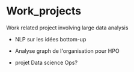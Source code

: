# Work_projects
Work related project involving large data analysis


- NLP sur les idées bottom-up

- Analyse graph de l'organisation pour HPO

- projet Data science Ops?
